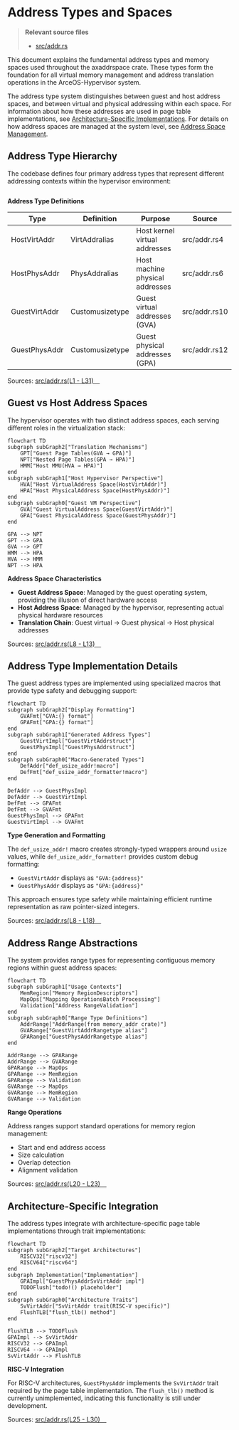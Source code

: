 # Address Types and Spaces

> **Relevant source files**
> * [src/addr.rs](https://github.com/arceos-hypervisor/axaddrspace/blob/2ed4d076/src/addr.rs)

This document explains the fundamental address types and memory spaces used throughout the axaddrspace crate. These types form the foundation for all virtual memory management and address translation operations in the ArceOS-Hypervisor system.

The address type system distinguishes between guest and host address spaces, and between virtual and physical addressing within each space. For information about how these addresses are used in page table implementations, see [Architecture-Specific Implementations](/arceos-hypervisor/axaddrspace/3-nested-page-tables). For details on how address spaces are managed at the system level, see [Address Space Management](/arceos-hypervisor/axaddrspace/2.2-address-space-management).

## Address Type Hierarchy

The codebase defines four primary address types that represent different addressing contexts within the hypervisor environment:

```

```

**Address Type Definitions**

|Type|Definition|Purpose|Source|
| --- | --- | --- | --- |
|HostVirtAddr|VirtAddralias|Host kernel virtual addresses|src/addr.rs4|
|HostPhysAddr|PhysAddralias|Host machine physical addresses|src/addr.rs6|
|GuestVirtAddr|Customusizetype|Guest virtual addresses (GVA)|src/addr.rs10|
|GuestPhysAddr|Customusizetype|Guest physical addresses (GPA)|src/addr.rs12|

Sources: [src/addr.rs(L1 - L31)&emsp;](https://github.com/arceos-hypervisor/axaddrspace/blob/2ed4d076/src/addr.rs#L1-L31)

## Guest vs Host Address Spaces

The hypervisor operates with two distinct address spaces, each serving different roles in the virtualization stack:

```mermaid
flowchart TD
subgraph subGraph2["Translation Mechanisms"]
    GPT["Guest Page Tables(GVA → GPA)"]
    NPT["Nested Page Tables(GPA → HPA)"]
    HMM["Host MMU(HVA → HPA)"]
end
subgraph subGraph1["Host Hypervisor Perspective"]
    HVA["Host VirtualAddress Space(HostVirtAddr)"]
    HPA["Host PhysicalAddress Space(HostPhysAddr)"]
end
subgraph subGraph0["Guest VM Perspective"]
    GVA["Guest VirtualAddress Space(GuestVirtAddr)"]
    GPA["Guest PhysicalAddress Space(GuestPhysAddr)"]
end

GPA --> NPT
GPT --> GPA
GVA --> GPT
HMM --> HPA
HVA --> HMM
NPT --> HPA
```

**Address Space Characteristics**

* **Guest Address Space**: Managed by the guest operating system, providing the illusion of direct hardware access
* **Host Address Space**: Managed by the hypervisor, representing actual physical hardware resources
* **Translation Chain**: Guest virtual → Guest physical → Host physical addresses

Sources: [src/addr.rs(L8 - L13)&emsp;](https://github.com/arceos-hypervisor/axaddrspace/blob/2ed4d076/src/addr.rs#L8-L13)

## Address Type Implementation Details

The guest address types are implemented using specialized macros that provide type safety and debugging support:

```mermaid
flowchart TD
subgraph subGraph2["Display Formatting"]
    GVAFmt["GVA:{} format"]
    GPAFmt["GPA:{} format"]
end
subgraph subGraph1["Generated Address Types"]
    GuestVirtImpl["GuestVirtAddrstruct"]
    GuestPhysImpl["GuestPhysAddrstruct"]
end
subgraph subGraph0["Macro-Generated Types"]
    DefAddr["def_usize_addr!macro"]
    DefFmt["def_usize_addr_formatter!macro"]
end

DefAddr --> GuestPhysImpl
DefAddr --> GuestVirtImpl
DefFmt --> GPAFmt
DefFmt --> GVAFmt
GuestPhysImpl --> GPAFmt
GuestVirtImpl --> GVAFmt
```

**Type Generation and Formatting**

The `def_usize_addr!` macro creates strongly-typed wrappers around `usize` values, while `def_usize_addr_formatter!` provides custom debug formatting:

* `GuestVirtAddr` displays as `"GVA:{address}"`
* `GuestPhysAddr` displays as `"GPA:{address}"`

This approach ensures type safety while maintaining efficient runtime representation as raw pointer-sized integers.

Sources: [src/addr.rs(L8 - L18)&emsp;](https://github.com/arceos-hypervisor/axaddrspace/blob/2ed4d076/src/addr.rs#L8-L18)

## Address Range Abstractions

The system provides range types for representing contiguous memory regions within guest address spaces:

```mermaid
flowchart TD
subgraph subGraph1["Usage Contexts"]
    MemRegion["Memory RegionDescriptors"]
    MapOps["Mapping OperationsBatch Processing"]
    Validation["Address RangeValidation"]
end
subgraph subGraph0["Range Type Definitions"]
    AddrRange["AddrRange(from memory_addr crate)"]
    GVARange["GuestVirtAddrRangetype alias"]
    GPARange["GuestPhysAddrRangetype alias"]
end

AddrRange --> GPARange
AddrRange --> GVARange
GPARange --> MapOps
GPARange --> MemRegion
GPARange --> Validation
GVARange --> MapOps
GVARange --> MemRegion
GVARange --> Validation
```

**Range Operations**

Address ranges support standard operations for memory region management:

* Start and end address access
* Size calculation
* Overlap detection
* Alignment validation

Sources: [src/addr.rs(L20 - L23)&emsp;](https://github.com/arceos-hypervisor/axaddrspace/blob/2ed4d076/src/addr.rs#L20-L23)

## Architecture-Specific Integration

The address types integrate with architecture-specific page table implementations through trait implementations:

```mermaid
flowchart TD
subgraph subGraph2["Target Architectures"]
    RISCV32["riscv32"]
    RISCV64["riscv64"]
end
subgraph Implementation["Implementation"]
    GPAImpl["GuestPhysAddrSvVirtAddr impl"]
    TODOFlush["todo!() placeholder"]
end
subgraph subGraph0["Architecture Traits"]
    SvVirtAddr["SvVirtAddr trait(RISC-V specific)"]
    FlushTLB["flush_tlb() method"]
end

FlushTLB --> TODOFlush
GPAImpl --> SvVirtAddr
RISCV32 --> GPAImpl
RISCV64 --> GPAImpl
SvVirtAddr --> FlushTLB
```

**RISC-V Integration**

For RISC-V architectures, `GuestPhysAddr` implements the `SvVirtAddr` trait required by the page table implementation. The `flush_tlb()` method is currently unimplemented, indicating this functionality is still under development.

Sources: [src/addr.rs(L25 - L30)&emsp;](https://github.com/arceos-hypervisor/axaddrspace/blob/2ed4d076/src/addr.rs#L25-L30)